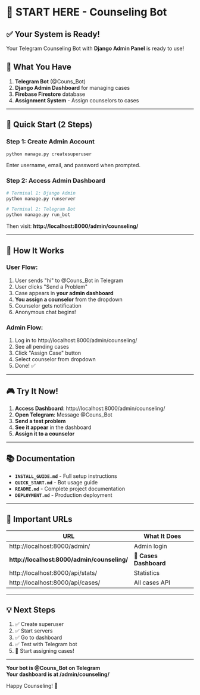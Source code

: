 # 🚀 START HERE - Counseling Bot

## ✅ Your System is Ready!

Your Telegram Counseling Bot with **Django Admin Panel** is ready to use!

## 🎯 What You Have

1. **Telegram Bot** (@Couns_Bot)
2. **Django Admin Dashboard** for managing cases
3. **Firebase Firestore** database
4. **Assignment System** - Assign counselors to cases

---

## 🏃 Quick Start (2 Steps)

### Step 1: Create Admin Account

```bash
python manage.py createsuperuser
```

Enter username, email, and password when prompted.

### Step 2: Access Admin Dashboard

```bash
# Terminal 1: Django Admin
python manage.py runserver

# Terminal 2: Telegram Bot
python manage.py run_bot
```

Then visit: **http://localhost:8000/admin/counseling/**

---

## 📱 How It Works

### User Flow:
1. User sends "hi" to @Couns_Bot in Telegram
2. User clicks "Send a Problem"
3. Case appears in **your admin dashboard**
4. **You assign a counselor** from the dropdown
5. Counselor gets notification
6. Anonymous chat begins!

### Admin Flow:
1. Log in to http://localhost:8000/admin/counseling/
2. See all pending cases
3. Click "Assign Case" button
4. Select counselor from dropdown
5. Done! ✅

---

## 🎮 Try It Now!

1. **Access Dashboard**: http://localhost:8000/admin/counseling/
2. **Open Telegram**: Message @Couns_Bot
3. **Send a test problem**
4. **See it appear** in the dashboard
5. **Assign it to a counselor**

---

## 📚 Documentation

- **`INSTALL_GUIDE.md`** - Full setup instructions
- **`QUICK_START.md`** - Bot usage guide
- **`README.md`** - Complete project documentation
- **`DEPLOYMENT.md`** - Production deployment

---

## 🔑 Important URLs

| URL | What It Does |
|-----|--------------|
| http://localhost:8000/admin/ | Admin login |
| **http://localhost:8000/admin/counseling/** | **🎯 Cases Dashboard** |
| http://localhost:8000/api/stats/ | Statistics |
| http://localhost:8000/api/cases/ | All cases API |

---

## 💡 Next Steps

1. ✅ Create superuser
2. ✅ Start servers
3. ✅ Go to dashboard
4. ✅ Test with Telegram bot
5. 🎉 Start assigning cases!

---

**Your bot is @Couns_Bot on Telegram**  
**Your dashboard is at /admin/counseling/**

Happy Counseling! 🎉

